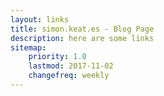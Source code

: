 ```yaml
---
layout: links
title: simon.keat.es - Blog Page
description: here are some links
sitemap:
    priority: 1.0
    lastmod: 2017-11-02
    changefreq: weekly
---
```

